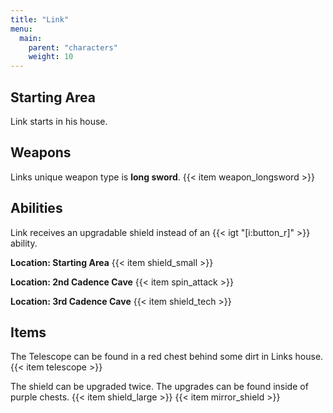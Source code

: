 ```yaml
---
title: "Link"
menu:
  main:
    parent: "characters"
    weight: 10
---
```


## Starting Area

Link starts in his house.

## Weapons

Links unique weapon type is **long sword**.
{{< item weapon_longsword >}}

## Abilities

Link receives an upgradable shield instead of an {{< igt "[i:button_r]" >}} ability.

**Location: Starting Area**
{{< item shield_small >}}

**Location: 2nd Cadence Cave**
{{< item spin_attack >}}

**Location: 3rd Cadence Cave**
{{< item shield_tech >}}

## Items

The Telescope can be found in a red chest behind some dirt in Links house.
{{< item telescope >}}

The shield can be upgraded twice. The upgrades can be found inside of purple chests.
{{< item shield_large >}}
{{< item mirror_shield >}}
